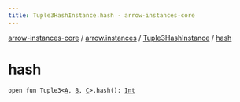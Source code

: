```yaml
---
title: Tuple3HashInstance.hash - arrow-instances-core
---
```


[arrow-instances-core](../../index.html) / [arrow.instances](../index.html) / [Tuple3HashInstance](index.html) / [hash](./hash.html)

# hash

`open fun Tuple3<`[`A`](index.html#A)`, `[`B`](index.html#B)`, `[`C`](index.html#C)`>.hash(): `[`Int`](https://kotlinlang.org/api/latest/jvm/stdlib/kotlin/-int/index.html)